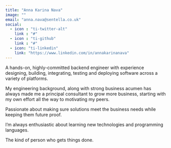 ```yaml
---
title: "Anna Karina Nava"
image: ""
email: "anna.nava@sentella.co.uk"
social:
  - icon : "ti-twitter-alt"
    link : "#"
  - icon : "ti-github"
    link : "#"
  - icon: "ti-linkedin"
    link: "https://www.linkedin.com/in/annakarinanava"
---
```


A hands-on, highly-committed backend engineer with experience designing, building, integrating, testing and deploying software across a variety of platforms.

My engineering background, along with strong business acumen has always made me a principal consultant to grow more business, starting with my own effort all the way to motivating my peers.

Passionate about making sure solutions meet the business needs while keeping them future proof.

I’m always enthusiastic about learning new technologies and programming languages.

The kind of person who gets things done.